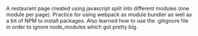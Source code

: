 A restaurant page created using javascript split into different modules (one module per page). Practice for using webpack as module bundler as well as a bit of NPM to install packages. Also learned how to use the .gitignore file in order to ignore node_modules which got pretty big.